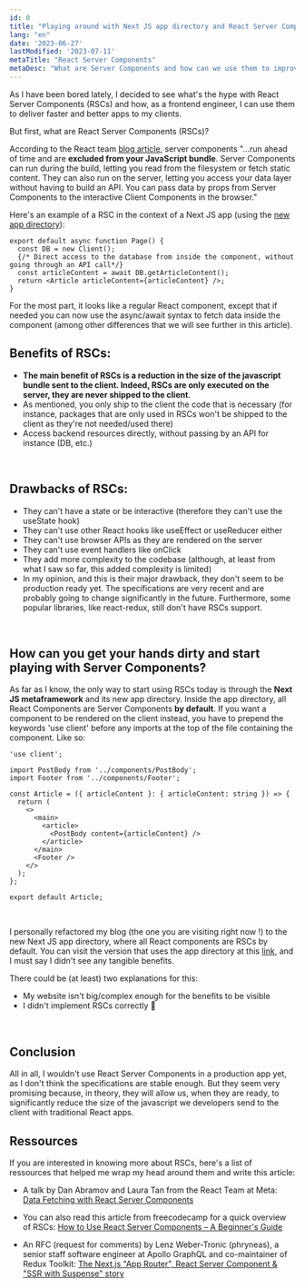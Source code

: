 ```yaml
---
id: 0
title: "Playing around with Next JS app directory and React Server Components"
lang: "en"
date: '2023-06-27'
lastModified: '2023-07-11'
metaTitle: "React Server Components"
metaDesc: "What are Server Components and how can we use them to improve our React apps ?"
---
```


As I have been bored lately, I decided to see what's the hype with React Server Components (RSCs) and how, as a frontend engineer, I can use them to deliver faster and better apps to my clients.

But first, what are React Server Components (RSCs)?

According to the React team [blog article](https://react.dev/blog/2023/03/22/react-labs-what-we-have-been-working-on-march-2023#react-server-components), server components "...run ahead of time and are **excluded from your JavaScript bundle**. Server Components can run during the build, letting you read from the filesystem or fetch static content. They can also run on the server, letting you access your data layer without having to build an API. You can pass data by props from Server Components to the interactive Client Components in the browser."

Here's an example of a RSC in the context of a Next JS app (using the [new app directory](https://nextjs.org/docs/app)):

```
export default async function Page() {
  const DB = new Client();
  {/* Direct access to the database from inside the component, without going through an API call*/}
  const articleContent = await DB.getArticleContent(); 
  return <Article articleContent={articleContent} />;
}

```

For the most part, it looks like a regular React component, except that if needed you can now use the async/await syntax to fetch data inside the component (among other differences that we will see further in this article). 

## Benefits of RSCs:

- **The main benefit of RSCs is a reduction in the size of the javascript bundle sent to the client. Indeed, RSCs are only executed on the server, they are never shipped to the client**.
- As mentioned, you only ship to the client the code that is necessary (for instance, packages that are only used in RSCs won't be shipped to the client as they're not needed/used there)
- Access backend resources directly, without passing by an API for instance (DB, etc.)

&nbsp;

## Drawbacks of RSCs:

- They can't have a state or be interactive (therefore they can't use the useState hook)
- They can't use other React hooks like useEffect or useReducer either
- They can't use browser APIs as they are rendered on the server
- They can't use event handlers like onClick
- They  add more complexity to the codebase (although, at least from what I saw so far, this added complexity is limited)
- In my opinion, and this is their major drawback, they don't seem to be production ready yet. The specifications are very recent and are probably going to change significantly in the future. Furthermore, some popular libraries, like react-redux, still don't have RSCs support.

&nbsp;

## How can you get your hands dirty and start playing with Server Components?


As far as I know, the only way to start using RSCs today is through the **Next JS metaframework** and its new app directory.
Inside the app directory, all React Components are Server Components **by default**. If you want a component to be rendered on the client instead, you have to prepend the keywords 'use client' before any imports at the top of the file containing the component. Like so:

```
'use client';

import PostBody from '../components/PostBody';
import Footer from '../components/Footer';

const Article = ({ articleContent }: { articleContent: string }) => {
  return (
    <>
      <main>
        <article>
          <PostBody content={articleContent} />
        </article>
      </main>
      <Footer />
    </>
  );
};

export default Article;
```
&nbsp;

I personally refactored my blog (the one you are visiting right now !) to the new Next JS app directory, where all React components are RSCs by default. You can visit the version that uses the app directory at this [link](https://staging.marouanefaris.dev/), and I must say I didn't see any tangible benefits.

 There could be (at least) two explanations for this:

- My website isn't big/complex enough for the benefits to be visible
- I didn't implement RSCs correctly 🤷

&nbsp;

## Conclusion

All in all, I wouldn't use React Server Components in a production app yet, as I don't think the specifications are stable enough. But they seem very promising because, in theory, they will allow us, when they are ready, to significantly reduce the size of the javascript we developers send to the client with traditional React apps.

## Ressources

If you are interested in knowing more about RSCs, here's a list of ressources that helped me wrap my head around them and write this article:

- A talk by Dan Abramov and Laura Tan from the React Team at Meta: [Data Fetching with React Server Components](https://www.youtube.com/watch?v=TQQPAU21ZUw&t=3276s)

- You can also read this article from freecodecamp for a quick overview of RSCs: [How to Use React Server Components – A Beginner's Guide](https://www.freecodecamp.org/news/react-server-components-for-beginners/)

- An RFC (request for comments) by Lenz Weber-Tronic (phryneas), a senior staff software engineer at Apollo GraphQL and co-maintainer of Redux Toolkit: [The Next.js "App Router", React Server Component & "SSR with Suspense" story
](https://github.com/apollographql/apollo-client-nextjs/blob/pr/RFC-2/RFC.md)